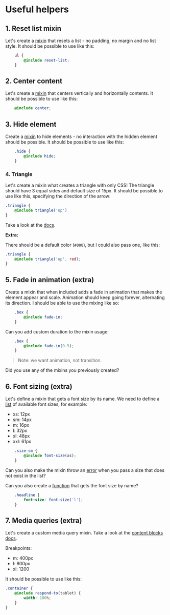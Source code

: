 # Useful helpers

## 1. Reset list mixin

Let's create a [mixin](https://sass-lang.com/documentation/at-rules/mixin) that resets a list - no padding, no margin and no list style. It should be possible to use like this:

```scss
    ul {
        @include reset-list;
    }
```

## 2. Center content

Let's create a [mixin](https://sass-lang.com/documentation/at-rules/mixin) that centers vertically and horizontally contents. It should be possible to use like this:

```scss
    @include center;
```

## 3. Hide element

Create a [mixin](https://sass-lang.com/documentation/at-rules/mixin) to hide elements - no interaction with the hidden element should be possible.
It should be possible to use like this:

```scss
    .hide {
        @include hide;
    }
```

### 4. Triangle

Let's create a mixin what creates a triangle with only CSS!
The triangle should have 3 equal sides and default size of 15px.
It should be possible to use like this, specifying the direction of the arrow:

```scss
.triangle {
    @include triangle('up')
}
```
Take a look at the [docs](https://sass-lang.com/documentation/at-rules/mixin#arguments).

**Extra:**

There should be a default color (`#000`), but I could also pass one, like this:

```scss
.triangle {
    @include triangle('up', red);
}
```

## 5. Fade in animation (extra)

Create a mixin that when included adds a fade in animation
that makes the element appear and scale. Animation should keep going forever, alternating its direction.
I should be able to use the mixing like so:

```scss
    .box {
        @include fade-in;
    }
```

Can you add custom duration to the mixin usage:

```scss
    .box {
        @include fade-in(0.5);
    }
```
> Note: we want animation, not transition.

Did you use any of the mixins you previously created?

## 6. Font sizing  (extra)

Let's define a mixin that gets a font size by its name.
We need to define a [list](https://sass-lang.com/documentation/values/maps) of available font sizes, for example:

* xs: 12px
* sm: 14px
* m: 16px
* l: 32px
* xl: 48px
* xxl: 61px

```scss
    .size-sm {
        @include font-size(xs);
    }
```

Can you also make the mixin throw an [error](https://sass-lang.com/documentation/at-rules/error) when you pass a size that does not exist in the list?

Can you also create a [function](https://sass-lang.com/documentation/at-rules/function) that gets the font size by name?

```scss
    .headline {
        font-size: font-size('l');
    }
```

## 7. Media queries (extra)

Let's create a custom media query mixin.
Take a look at the [content blocks docs](https://sass-lang.com/documentation/at-rules/mixin#content-blocks).

Breakpoints:

* m: 400px
* l: 800px
* xl: 1200

It should be possible to use like this:

```scss
.container {
    @include respond-to(tablet) {
        width: 100%;
    }
}
```